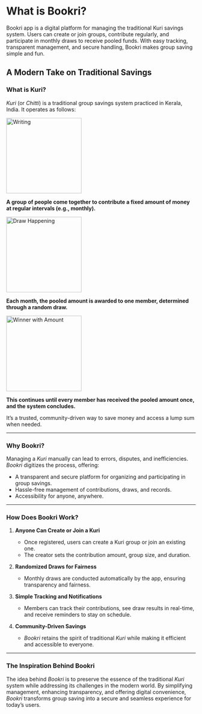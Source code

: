 # What is Bookri?
Bookri app is a digital platform for managing the traditional Kuri savings system. Users can create or join groups, contribute regularly, and participate in monthly draws to receive pooled funds. With easy tracking, transparent management, and secure handling, Bookri makes group saving simple and fun.
## A Modern Take on Traditional Savings

### **What is Kuri?**
*Kuri* (or *Chitti*) is a traditional group savings system practiced in Kerala, India. It operates as follows:

<img src="images/sample/writing.jpg" alt="Writing" width="200">

**A group of people come together to contribute a fixed amount of money at regular intervals (e.g., monthly).**

<img src="images/sample/draw_happening.jpg" alt="Draw Happening" width="200">

**Each month, the pooled amount is awarded to one member, determined through a random draw.**

<img src="images/sample/draw_winner.jpg" alt="Winner with Amount" width="200">

**This continues until every member has received the pooled amount once, and the system concludes.**

It’s a trusted, community-driven way to save money and access a lump sum when needed.

---

### **Why Bookri?**
Managing a *Kuri* manually can lead to errors, disputes, and inefficiencies. *Bookri* digitizes the process, offering:
- A transparent and secure platform for organizing and participating in group savings.
- Hassle-free management of contributions, draws, and records.
- Accessibility for anyone, anywhere.

---

### **How Does Bookri Work?**

1. **Anyone Can Create or Join a Kuri**
    - Once registered, users can create a Kuri group or join an existing one.
    - The creator sets the contribution amount, group size, and duration.

2. **Randomized Draws for Fairness**
    - Monthly draws are conducted automatically by the app, ensuring transparency and fairness.

3. **Simple Tracking and Notifications**
    - Members can track their contributions, see draw results in real-time, and receive reminders to stay on schedule.

4. **Community-Driven Savings**
    - *Bookri* retains the spirit of traditional *Kuri* while making it efficient and accessible to everyone.

---

### **The Inspiration Behind Bookri**
The idea behind *Bookri* is to preserve the essence of the traditional *Kuri* system while addressing its challenges in the modern world. By simplifying management, enhancing transparency, and offering digital convenience, *Bookri* transforms group saving into a secure and seamless experience for today’s users.
